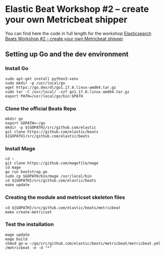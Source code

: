 # Elastic Beat Workshop #2 – create your own Metricbeat shipper

You can find here the code in full length for the workshop [Elasticsearch Beats Workshop #2 – create your own Metricbeat shipper](https://cdax.ch/2022/03/26/elasticsearch-beats-workshop-2-create-your-own-metricbeat-shipper/)

## Setting up Go and the dev environment

### Install Go

```
sudo apt-get install python3-venv
sudo mkdir -p /usr/local/go
wget https://go.dev/dl/go1.17.8.linux-amd64.tar.gz
sudo tar -C /usr/local/ -xzf go1.17.8.linux-amd64.tar.gz
export PATH=/usr/local/go/bin:$PATH
```

### Clone the official Beats Repo


```
mkdir go
export GOPATH=~/go
mkdir -p ${GOPATH}/src/github.com/elastic
git clone https://github.com/elastic/beats ${GOPATH}/src/github.com/elastic/beats
```
### Install Mage

```
cd ~
git clone https://github.com/magefile/mage
cd mage
go run bootstrap.go
sudo cp $GOPATH/bin/mage /usr/local/bin
cd ${GOPATH}/src/github.com/elastic/beats
make update
```
### Creating the module and metricset skeleton files

```
cd ${GOPATH}/src/github.com/elastic/beats/metricbeat
make create-metricset

```

### Test the installation

```
mage update
mage build
chmod go-w ~/go/src/github.com/elastic/beats/metricbeat/metricbeat.yml
/metricbeat -e -d "*"
```



